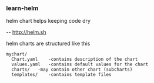 ### learn-helm
helm chart helps keeping code dry

-- http://helm.sh

helm charts are structured like this
```text
mychart/
  Chart.yaml	-contains description of the chart
  values.yaml	-contains default values for the chart
  charts/	-may contain other chart (subcharts)
  templates/	-contains template files
```

